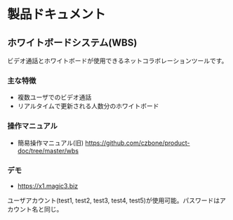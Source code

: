 # 製品ドキュメント

## ホワイトボードシステム(WBS)

ビデオ通話とホワイトボードが使用できるネットコラボレーションツールです。

### 主な特徴

- 複数ユーザでのビデオ通話
- リアルタイムで更新される人数分のホワイトボード

### 操作マニュアル

- 簡易操作マニュアル(旧) https://github.com/czbone/product-doc/tree/master/wbs

### デモ

- https://x1.magic3.biz

ユーザアカウント(test1, test2, test3, test4, test5)が使用可能。パスワードはアカウント名と同じ。